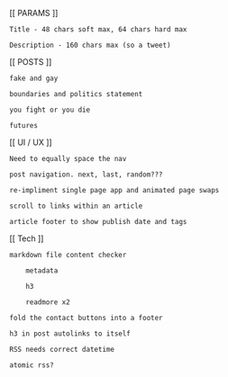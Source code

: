 [[ PARAMS ]]

	Title - 48 chars soft max, 64 chars hard max

	Description - 160 chars max (so a tweet)

[[ POSTS ]]

	fake and gay
	
	boundaries and politics statement

	you fight or you die

	futures

[[ UI / UX ]]

	Need to equally space the nav

	post navigation. next, last, random???

	re-impliment single page app and animated page swaps

	scroll to links within an article

	article footer to show publish date and tags

[[ Tech ]]

	markdown file content checker 

		metadata

		h3

		readmore x2

	fold the contact buttons into a footer

	h3 in post autolinks to itself

	RSS needs correct datetime

	atomic rss?